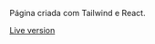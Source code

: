 Página criada com Tailwind e React.

[Live version](https://vinaofernando.github.io/Tailwind-sneaker-design/)
